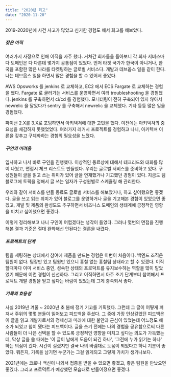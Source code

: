 ```yaml
---
title: "2020년 회고"
date: "2020-11-20"
---
```



2019-2020년에 사건 사고가 많았고 신기한 경험도 해서 회고를 해보았다.





##### 잦은 이직 

여러가지 사정으로 인해 이직을 자주 했다. 거쳐간 회사들을 돌아보니 각 회사 서비스마다 도메인은 다 다른데  몇가지 공통점이 있었다. 먼저 타겟 국가가 한국이 아니거나, 한국을 포함한 많은 나라를 타켓팅하는 글로벌 서비스다. 개발과 데브옵스 일을 같이 한다. 나는 데브옵스 일을 하면서 많은 경험을 할 수 있어서 좋았다. 

AWS Opsworks 를 jenkins 로 교체하고, EC2 에서 ECS Fargate 로 교체하는 경험을 했다. Fargate 로 굴러가는 서비스를 운영하면서 여러 troubleshooting 을 경험했다. jenkins 를 구축하면서 ci/cd 를 경험했다. 모니터링이 전혀 구축되어 있지 않아서 newrelic 을 달았다가 sentry 를 구축해서 newrelic 을 교체했다. 기타 등등 많은 일을 경험했다. 

파이선 2.X를 3.X로 포팅하면서 아키텍쳐에 대한 고민을 했다. 이전에는 아키텍쳐의 중요성을 체감하지 못했었었다. 여러가지 레거시 프로젝트를 경험하고 나니, 아키텍쳐 이론을 갖추고 구체화하는 경험의 필요성을 느꼈다. 



##### 구인의 어려움

입사하고 나서 바로 구인을 진행했다. 이상적인 동료상에 대해서 테크리드와 대화를 많이 나눴고, 면접시 체크 리스트도 만들었다. 우리는 글로벌 서비스를 준비하고 있다. 구성원들이 글을 읽고 쓰는 취미가 있어 글을 연재했거나 기고했던 경험이 있다. 지금도 팀 블로그에 토픽을 정해서 글 쓰는 일자가 구성원별로 스케쥴링 해 관리한다. 

우리와 같이 서비스를 만들 동료도 글로벌 서비스를 해보았거나, 하고 싶어했으면 좋겠다. 글을 쓰고 읽는 취미가 있어 블로그를 운영하거나 글을 기고해본 경험이 있었으면 좋겠고, 개발 및 제품의 완성도도 추구하면서 비즈니스 도메인의 생태계에 긍정적인 영향을 미치고 싶어했으면 좋겠다. 

이렇게 정리해보고 나니 구인이 어렵겠다는 생각이 들었다. 그러나 몇번의 면접을 진행해본 결과 기준은 절대 완화해선 안된다는 결론을 내렸다. 



##### 프로젝트의 단계

팀을 세팅하는 상태에서 참여에 제품을 만드는 경험은 이번이 처음이다. 백엔드 조직은 팀원이 없다. 팀장만 있고 팀원만 있으니 홍철 없는 홍철팀 상태라고 할 수 있겠다. 이직할때마다 이미 서비스 중인, 성숙한 상태의 프로덕트를 유지보수하는 역할을 많이 맡았었기 때문에 이런 경험이 신선하다. 그리고 이직하면서 아주 초기 단계부터 참여해서 프로덕트 개발 경험을 얻고 싶다는 바람이 있었는데 그게 충족되서 좋다.



##### 기록의 효용성

사실 2019년 겨울 ~ 2020년 초 봄에 정기 기고를 기획했다. 그런데 그 글이 어떻게 퍼져서 주위의 몇몇 분들이 읽어보고 피드백을 주셨다. 그 중에 가장 인상깊었던 피드백은 이 글을 읽고 개발자로서의 정체성과 미래에 대한 불안과 근심이 있었는데 어느정도 해소가 되었고 힘이 됐다는 피드백이다. 글을 쓰기 전에는 나의 경험을 공유함으로써 다른 사람들이 더 나은 선택을 할 수 있도록 긍정적인 영향을 미치고 싶다는 의도가 가득했는데, 막상 글을 쓸 때에는 '이 글이 남에게 도움이 되긴 하나', '그전에 누가 읽기는 하나' 하는 의심이 컸다. 시간이 걸렸지만 결국 나의 바램대로 도움이 되었다고 하니 기분이 좋았다. 뭐든지, 기록을 남기면 누군가는 그걸 읽게되고 그렇게 가치가 생기나보다.





2021년에는 코로나 백신이 나와서 접종을 받을 수 있으면 좋겠고, 좋은 팀원을 만났으면 좋겠다. 그리고 프로덕트가 예상했던 모습대로 만들어졌으면 좋겠다. 

